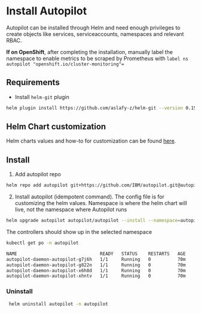 
# Install Autopilot

Autopilot can be installed through Helm and need enough privileges to create objects like services, serviceaccounts, namespaces and relevant RBAC.

**If on OpenShift**, after completing the installation, manually label the namespace to enable metrics to be scraped by Prometheus with `label ns autopilot "openshift.io/cluster-monitoring"=`

## Requirements

- Install `helm-git` plugin

```bash
helm plugin install https://github.com/aslafy-z/helm-git --version 0.15.1
```

## Helm Chart customization

Helm charts values and how-to for customization can be found [here](https://github.com/IBM/autopilot/tree/main/autopilot-daemon/helm-charts/autopilot).

## Install

1) Add autopilot repo

```bash
helm repo add autopilot git+https://github.com/IBM/autopilot.git@autopilot-daemon/helm-charts/autopilot?ref=gh-pages
```

2) Install autopilot (idempotent command). The config file is for customizing the helm values. Namespace is where the helm chart will live, not the namespace where Autopilot runs

```bash
helm upgrade autopilot autopilot/autopilot --install --namespace=autopilot --create-namespace -f your-config.yml
```

The controllers should show up in the selected namespace

```bash
kubectl get po -n autopilot
```

```bash
NAME                               READY   STATUS    RESTARTS   AGE
autopilot-daemon-autopilot-g7j6h   1/1     Running   0          70m
autopilot-daemon-autopilot-g822n   1/1     Running   0          70m
autopilot-daemon-autopilot-x6h8d   1/1     Running   0          70m
autopilot-daemon-autopilot-xhntv   1/1     Running   0          70m
```

### Uninstall

```bash
 helm uninstall autopilot -n autopilot
```
